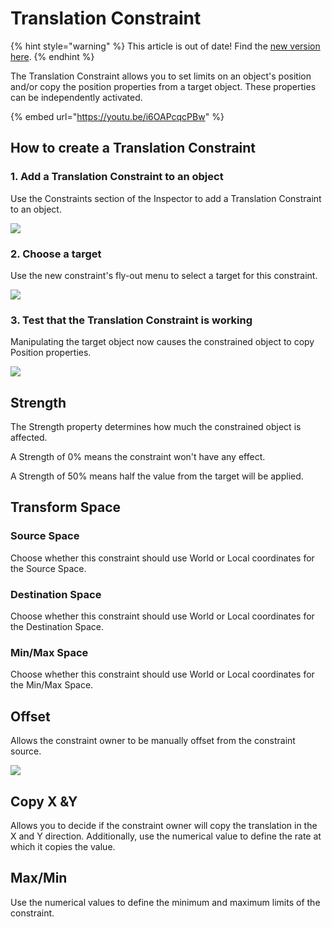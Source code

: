 # Translation Constraint

{% hint style="warning" %}
This article is out of date! Find the [new version here](https://rive.app/community/doc/translation-contraint/doc3GjQBAmpC).
{% endhint %}

The Translation Constraint allows you to set limits on an object's position and/or copy the position properties from a target object. These properties can be independently activated.&#x20;

{% embed url="https://youtu.be/i6OAPcqcPBw" %}

## How to create a Translation Constraint

### 1. Add a Translation Constraint to an object

Use the Constraints section of the Inspector to add a Translation Constraint to an object.

![](../../.gitbook/assets/2021-08-19-15.14.22.gif)

### 2. Choose a target

Use the new constraint's fly-out menu to select a target for this constraint.

![](../../.gitbook/assets/2021-08-19-15.43.48.gif)

### 3. Test that the Translation Constraint is working

Manipulating the target object now causes the constrained object to copy Position properties.

![](../../.gitbook/assets/2021-08-19-15.47.25.gif)

## Strength <a href="#target" id="target"></a>

The Strength property determines how much the constrained object is affected.

A Strength of 0% means the constraint won't have any effect.

A Strength of 50% means half the value from the target will be applied.

## Transform Space

### Source Space

Choose whether this constraint should use World or Local coordinates for the Source Space.

### Destination Space

Choose whether this constraint should use World or Local coordinates for the Destination Space.

### Min/Max Space

Choose whether this constraint should use World or Local coordinates for the Min/Max Space.

## Offset

Allows the constraint owner to be manually offset from the constraint source.

![](../../.gitbook/assets/2021-08-19-15.49.58.gif)

## Copy X \&Y

Allows you to decide if the constraint owner will copy the translation in the X and Y direction. Additionally, use the numerical value to define the rate at which it copies the value.

## Max/Min

Use the numerical values to define the minimum and maximum limits of the constraint.






